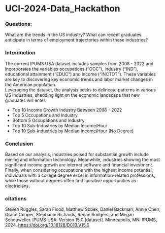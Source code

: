 # UCI-2024-Data_Hackathon

### Questions: 
What are the trends in the US industry? What can recent graduates anticipate in terms of employment trajectories within these industries? 

### Introduction
The current IPUMS USA dataset includes samples from 2008 - 2022 and incorporates the variables occupations (“OCC”), industry (“IND”), educational attainment (“EDUC”) and income (“INCTOT”). These variables are key to discovering key economic trends and labor market changes in the American population.   
Leveraging the dataset, the analysis seeks to delineate patterns in various US industries, shedding light on the economic landscape that new graduates will enter.   

- Top 10 Income Growth Industry Between 2008 - 2022
- Top 5 Occupations and Industry 
- Bottom 5 Occupations and Industry
- Top 10 Sub-Industries by Median Income/Hour
- Top 10 Sub-Industries by Median Income/Hour (No Degree)

### Conclusion
Based on our analysis, industries poised for substantial growth include mining and information technology. Meanwhile, industries showing the most significant income growth are internet software and financial investment. Finally, when considering occupations with the highest income potential, individuals with a college degree excel in information-related professions, while those without degrees often find lucrative opportunities as electricians.

### citations
Steven Ruggles, Sarah Flood, Matthew Sobek, Daniel Backman, Annie Chen, Grace Cooper, Stephanie Richards, Renae Rodgers, and Megan Schouweiler. IPUMS USA: Version 15.0 [dataset]. Minneapolis, MN: IPUMS, 2024. https://doi.org/10.18128/D010.V15.0
